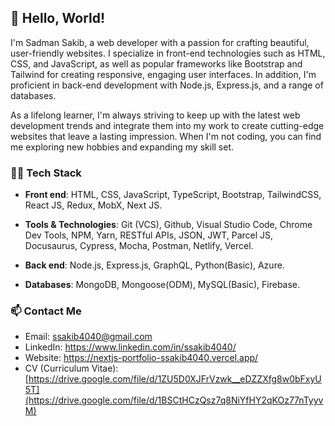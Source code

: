 ## 👋 Hello, World! 

I'm Sadman Sakib, a web developer with a passion for crafting beautiful, user-friendly websites. I specialize in front-end technologies such as HTML, CSS, and JavaScript, as well as popular frameworks like Bootstrap and Tailwind for creating responsive, engaging user interfaces. In addition, I'm proficient in back-end development with Node.js, Express.js, and a range of databases.

As a lifelong learner, I'm always striving to keep up with the latest web development trends and integrate them into my work to create cutting-edge websites that leave a lasting impression. When I'm not coding, you can find me exploring new hobbies and expanding my skill set.

### 👨‍💻 Tech Stack

- **Front end**: HTML, CSS, JavaScript, TypeScript, Bootstrap, TailwindCSS, React JS, Redux, MobX, Next JS.
- **Tools & Technologies**: Git (VCS), Github, Visual Studio Code, Chrome Dev Tools, NPM, Yarn, RESTful APIs, JSON, JWT, Parcel JS, Docusaurus, Cypress, Mocha, Postman, Netlify, Vercel.
- **Back end**: Node.js, Express.js, GraphQL, Python(Basic), Azure.

- **Databases**: MongoDB, Mongoose(ODM), MySQL(Basic), Firebase.


### 📫 Contact Me

- Email: ssakib4040@gmail.com
- LinkedIn: https://www.linkedin.com/in/ssakib4040/
- Website: https://nextjs-portfolio-ssakib4040.vercel.app/
- CV (Curriculum Vitae): [https://drive.google.com/file/d/1ZU5D0XJFrVzwk__eDZZXfg8w0bFxyU5T](https://drive.google.com/file/d/1BSCtHCzQsz7q8NiYfHY2qKOz77nTyyvM)
